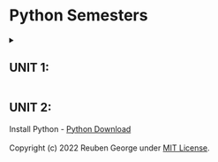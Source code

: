 # Python Semesters 

<details>

<summary> 

## UNIT 1:
</summary> 

### Explain the features of python.
### Explain debugging and error types in Python.
### Write a short note on formal and natural languages.
### Write a short note on Python Data Types.
### Explain operators in python with suitable example (5 opeerators)
### Write a program to use membership and Indetity operators.
### Explain Compilar and Interpreter.
### Short note on conditional statements.
### Short note on loopong statemetns in python.
### Write a short program to demonstrate use of looping statemnts.
### Write a short program to demonstrate use of conditional statements.

</details>


## UNIT 2:


Install Python - <a href="https://www.python.org/downloads/">Python Download</a> 
<br>
<br>
Copyright (c) 2022 Reuben George under [MIT License](./license). 
